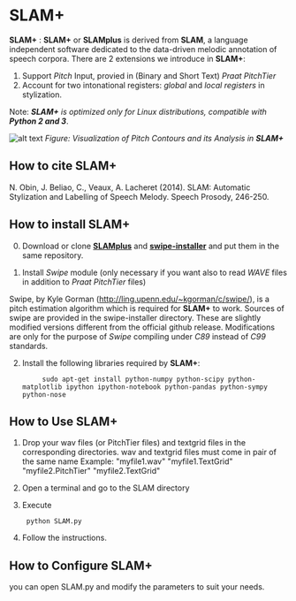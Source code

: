 SLAM+
====

**SLAM+** : **SLAM+** or **SLAMplus** is derived from **SLAM**, a language independent software dedicated to the data-driven melodic annotation of speech corpora. There are 2 extensions we introduce in **SLAM+**:
1) Support *Pitch* Input, provied in (Binary and Short Text) *Praat PitchTier*  
2) Account for two intonational registers: *global* and *local registers* in stylization. 

Note: ***SLAM+** is optimized only for Linux distributions, compatible with **Python 2 and 3***.

![alt text](https://github.com/vieenrose/SLAMplus/blob/dev/img/Rhap-D2001.png)
*Figure: Visualization of Pitch Contours and its Analysis in **SLAM+***

## How to cite **SLAM+**
N. Obin,  J. Beliao, C., Veaux, A. Lacheret (2014). SLAM: Automatic Stylization and Labelling of Speech Melody. Speech Prosody, 246-250.

## How to install **SLAM+**
0) Download or clone [**SLAMplus**](https://github.com/vieenrose/SLAMplus/tree/dev) and [**swipe-installer**](https://github.com/vieenrose/swipe-installer) and put them in the same repository.

1) Install *Swipe* module (only necessary if you want also to read *WAVE* files in addition to *Praat PitchTier* files)

Swipe, by Kyle Gorman (http://ling.upenn.edu/~kgorman/c/swipe/),  is a pitch estimation algorithm which is required for **SLAM+** to work. 
Sources of swipe are provided in the swipe-installer directory. These are slightly modified versions different from the official github release. Modifications are only for the purpose of *Swipe* compiling under *C89* instead of *C99* standards.
  
2) Install the following libraries required by **SLAM+**:

            sudo apt-get install python-numpy python-scipy python-matplotlib ipython ipython-notebook python-pandas python-sympy python-nose
  
## How to Use **SLAM+**
1) Drop your wav files (or PitchTier files) and textgrid files in the corresponding directories. wav and textgrid files must come in pair of the same name 
     Example: 
     "myfile1.wav" "myfile1.TextGrid" "myfile2.PitchTier" "myfile2.TextGrid"

2) Open a terminal and go to the SLAM directory
3) Execute

        python SLAM.py

4) Follow the instructions.

## How to Configure **SLAM+**
you can open SLAM.py and modify the parameters to suit your needs. 
